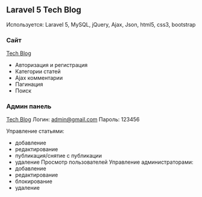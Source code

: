 ## Laravel 5 Tech Blog ##

Используется: Laravel 5, MySQL, jQuery, Ajax, Json, html5, css3, bootstrap


### Сайт ###
<a href="http://dhost.ml">Tech Blog</a>

* Авторизация и регистрация
* Категории статей
* Ajax комментарии
* Пагинация
* Поиск


### Админ панель ###
<a href="http://dhost.ml/admin">Tech Blog</a>
Логин: admin@gmail.com
Пароль: 123456

Управление статьями:
* добавление
* редактирование
* публикация/снятие с публикации
* удаление
Просмотр пользователей
Управление администраторами:
* добавление
* редактирование
* блокирование
* удаление
